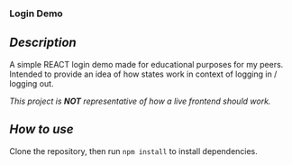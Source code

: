 ### Login Demo

## ***Description***

A simple REACT login demo made for educational purposes for my peers. Intended to provide an idea of how states work in context of logging in / logging out.

*This project is ***NOT*** representative of how a live frontend should work.*

## ***How to use***

Clone the repository, then run `npm install` to install dependencies.